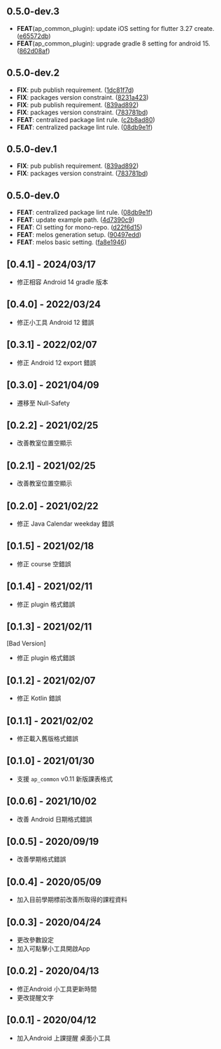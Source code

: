 ## 0.5.0-dev.3

 - **FEAT**(ap_common_plugin): update iOS setting for flutter 3.27 create. ([e65572db](https://github.com/abc873693/ap_common/commit/e65572dbd5f92b22612b4e7b4295aeca6b3bf42e))
 - **FEAT**(ap_common_plugin): upgrade gradle 8 setting for android 15. ([862d08af](https://github.com/abc873693/ap_common/commit/862d08af7006fa55ad42b23f9395cf95aed07916))

## 0.5.0-dev.2

 - **FIX**: pub publish requirement. ([1dc81f7d](https://github.com/abc873693/ap_common/commit/1dc81f7dcf5a1445aa14b66b6d2004b7d94ad6b2))
 - **FIX**: packages version constraint. ([8231a423](https://github.com/abc873693/ap_common/commit/8231a423b237d6f38b3531ec4fc2b06e713a6c51))
 - **FIX**: pub publish requirement. ([839ad892](https://github.com/abc873693/ap_common/commit/839ad892cb67fb04d8c1f877129faa2847c76f77))
 - **FIX**: packages version constraint. ([783781bd](https://github.com/abc873693/ap_common/commit/783781bdb314a93b89415f8de9fb6acdcd38a222))
 - **FEAT**: centralized package lint rule. ([c2b8ad80](https://github.com/abc873693/ap_common/commit/c2b8ad8000bb19d0d5fccdaf63f0411329e6dcfa))
 - **FEAT**: centralized package lint rule. ([08db9e1f](https://github.com/abc873693/ap_common/commit/08db9e1f00118f11ef389b194585626d7c51c3ab))

## 0.5.0-dev.1

 - **FIX**: pub publish requirement. ([839ad892](https://github.com/abc873693/ap_common/commit/839ad892cb67fb04d8c1f877129faa2847c76f77))
 - **FIX**: packages version constraint. ([783781bd](https://github.com/abc873693/ap_common/commit/783781bdb314a93b89415f8de9fb6acdcd38a222))

## 0.5.0-dev.0

 - **FEAT**: centralized package lint rule. ([08db9e1f](https://github.com/abc873693/ap_common/commit/08db9e1f00118f11ef389b194585626d7c51c3ab))
 - **FEAT**: update example path. ([4d7390c9](https://github.com/abc873693/ap_common/commit/4d7390c9212631e1233c37c901a4454610783926))
 - **FEAT**: CI setting for mono-repo. ([d22f6d15](https://github.com/abc873693/ap_common/commit/d22f6d15f64879dbf9711574aba4bba6e227f128))
 - **FEAT**: melos generation setup. ([90497edd](https://github.com/abc873693/ap_common/commit/90497edd12d449e66991d654a03175edebf1e816))
 - **FEAT**: melos basic setting. ([fa8e1946](https://github.com/abc873693/ap_common/commit/fa8e1946fd478c1a0cf1635eaeb0fb60cc264750))

## [0.4.1] - 2024/03/17

* 修正相容 Android 14 gradle 版本

## [0.4.0] - 2022/03/24

* 修正小工具 Android 12 錯誤

## [0.3.1] - 2022/02/07

* 修正 Android 12 export 錯誤

## [0.3.0] - 2021/04/09

* 遷移至 Null-Safety

## [0.2.2] - 2021/02/25

* 改善教室位置空顯示

## [0.2.1] - 2021/02/25

* 改善教室位置空顯示

## [0.2.0] - 2021/02/22

* 修正 Java Calendar weekday 錯誤

## [0.1.5] - 2021/02/18

* 修正 course 空錯誤

## [0.1.4] - 2021/02/11

* 修正 plugin 格式錯誤

## [0.1.3] - 2021/02/11
[Bad Version]
* 修正 plugin 格式錯誤

## [0.1.2] - 2021/02/07

* 修正 Kotlin 錯誤

## [0.1.1] - 2021/02/02

* 修正載入舊版格式錯誤

## [0.1.0] - 2021/01/30

* 支援 `ap_common` v0.11 新版課表格式

## [0.0.6] - 2021/10/02

* 改善 Android 日期格式錯誤

## [0.0.5] - 2020/09/19

* 改善學期格式錯誤

## [0.0.4] - 2020/05/09

* 加入目前學期標前改善所取得的課程資料

## [0.0.3] - 2020/04/24

* 更改參數設定
* 加入可點擊小工具開啟App

## [0.0.2] - 2020/04/13

* 修正Android 小工具更新時間
* 更改提醒文字

## [0.0.1] - 2020/04/12

* 加入Android 上課提醒 桌面小工具